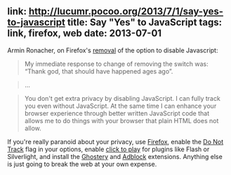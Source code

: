 link: http://lucumr.pocoo.org/2013/7/1/say-yes-to-javascript
title: Say "Yes" to JavaScript
tags: link, firefox, web
date: 2013-07-01
---

Armin Ronacher, on Firefox's [removal][] of the option to disable Javascript:

> My immediate response to change of removing the switch was:
> “Thank god, that should have happened ages ago”.

> ...

> You don't get extra privacy by disabling JavaScript. I can fully track you
> even without JavaScript. At the same time I can enhance your browser
> experience through better written JavaScript code that allows me to do things
> with your browser that plain HTML does not allow. 

If you're really paranoid about your privacy, use [Firefox][], enable the
[Do Not Track][] flag in your options, enable [click to play][] for plugins
like Flash or Silverlight, and install the [Ghostery][] and [Adblock][]
extensions.  Anything else is just going to break the web at your own expense.

[removal]: https://bugzilla.mozilla.org/show_bug.cgi?id=873709
[Firefox]: http://www.mozilla.org/en-US/firefox/new/
[adblock]: https://addons.mozilla.org/en-us/firefox/addon/adblock-plus/
[ghostery]: https://addons.mozilla.org/en-us/firefox/addon/ghostery/
[click to play]: https://security.berkeley.edu/content/how-do-i-enable-click-play-mozilla-firefox?destination=node/431
[do not track]: https://support.mozilla.org/en-US/kb/how-do-i-turn-do-not-track-feature
